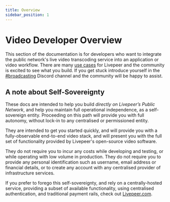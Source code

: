```yaml
---
title: Overview
sidebar_position: 1
---
```


# Video Developer Overview

This section of the documentation is for developers who want to integrate the
public network's live video transcoding service into an application or video
workflow. There are many
[use cases](/video-developers/core-concepts/use-cases) for Livepeer and the
community is excited to see what you build. If you get stuck introduce yourself
in the [#broadcasting](https://discord.gg/8Vr6B2qERb) Discord channel and the
community will be happy to assist.

## A note about Self-Sovereignty

These docs are intended to help you build _directly on Livepeer’s Public Network_,
and help you maintain full operational independence, as a self-sovereign entity.
Proceeding on this path will provide you with full autonomy, without lock-in to
any centralised or permissioned entity.

They are intended to get you started quickly, and will provide you with a
fully-observable end-to-end video stack, and will present you with the full set of
functionality provided by Livepeer's open-source video software.

They do not require you to incur any costs while developing and testing, or while
operating with low volume in production. They do not require you to provide any
personal identification such as username, email address or financial details, or
to create any account with any centralised provider of infrastructure services.

If you prefer to forego this self-sovereignty, and rely on a centrally-hosted
service, providing a subset of available functionality, using centralised
authentication, and traditional payment rails, check out [Livepeer.com](https://livepeer.com).

<!-- ## Quick Access

<DocsCardsContainer>
  <DocsCard
    key={1}
    title="Getting Started"
    description="A hands-on introduction to Livepeer for video developers. Recommended for all
new users."
    href="/docs/video-developers/getting-started/overview"
  />
  <DocsCard
    key={2}
    title="How-to Guides"
    description="Practical step-by-step guides to help you achieve a specific goal."
    href="/docs/video-developers/how-to-guides/overview"
  />
  <DocsCard
    key={3}
    title="Core Concepts"
    description="Big-picture explanations of higher-level Livepeer development concepts."
    href="/docs/video-developers/core-concepts/overview"
  />
  <DocsCard
    key={4}
    title="Reference"
    description="Covers tools, components, commands and resources. Most useful when you need detailed information about Livepeer broadcasting APIs."
    href="/docs/video-developers/reference/overview"
  />

</DocsCardsContainer> -->
